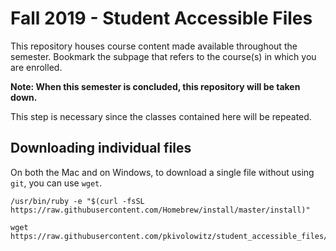 # Fall 2019 - Student Accessible Files

This repository houses course content made available throughout the semester. Bookmark the subpage that refers to the course(s) in which you are enrolled.

**Note: When this semester is concluded, this repository will be taken down.**

This step is necessary since the classes contained here will be repeated.

## Downloading individual files

On both the Mac and on Windows, to download a single file without using ```git```, you can use ```wget```.

```text
/usr/bin/ruby -e "$(curl -fsSL https://raw.githubusercontent.com/Homebrew/install/master/install)"
```

```text
wget https://raw.githubusercontent.com/pkivolowitz/student_accessible_files/master/1100/syllabus.md
```
